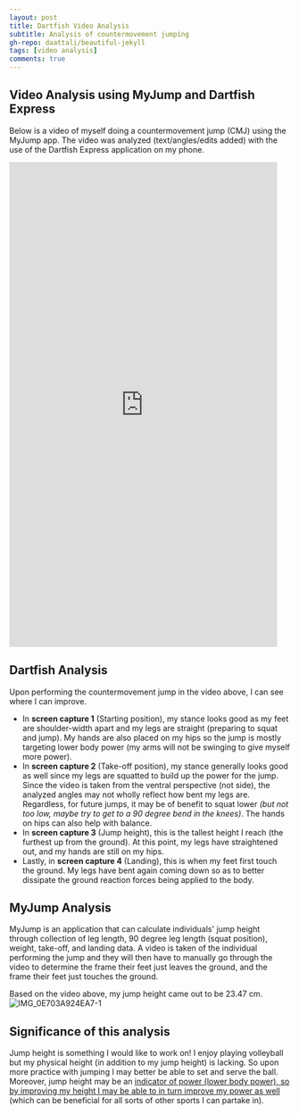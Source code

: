 ```yaml
---
layout: post
title: Dartfish Video Analysis
subtitle: Analysis of countermovement jumping
gh-repo: daattali/beautiful-jekyll
tags: [video analysis]
comments: true
---
```


## Video Analysis using MyJump and Dartfish Express

Below is a video of myself doing a countermovement jump (CMJ) using the MyJump app. The video was analyzed (text/angles/edits added) with the use of the Dartfish Express application on my phone.

<iframe src="https://www.dartfish.tv/Embed?CR=p191119c541657m7981801&VW=480&VH=854&sh=li&aid=3c0b262c-cb9b-4e8f-9bdb-4b8ce8938a52" width="480" height="869" frameborder="0" allowfullscreen ></iframe>

## Dartfish Analysis

Upon performing the countermovement jump in the video above, I can see where I can improve. 
* In **screen capture 1** (Starting position), my stance looks good as my feet are shoulder-width apart and my legs are straight (preparing to squat and jump). My hands are also placed on my hips so the jump is mostly targeting lower body power (my arms will not be swinging to give myself more power).
* In **screen capture 2** (Take-off position), my stance generally looks good as well since my legs are squatted to build up the power for the jump. Since the video is taken from the ventral perspective (not side), the analyzed angles may not wholly reflect how bent my legs are. Regardless, for future jumps, it may be of benefit to squat lower *(but not too low, maybe try to get to a 90 degree bend in the knees)*. The hands on hips can also help with balance.
*  In **screen capture 3** (Jump height), this is the tallest height I reach (the furthest up from the ground). At this point, my legs have straightened out, and my hands are still on my hips.
*  Lastly, in **screen capture 4** (Landing), this is when my feet first touch the ground. My legs have bent again coming down so as to better dissipate the ground reaction forces being applied to the body.

## MyJump Analysis
MyJump is an application that can calculate individuals' jump height through collection of leg length, 90 degree leg length (squat position), weight, take-off, and landing data. A video is taken of the individual performing the jump and they will then have to manually go through the video to determine the frame their feet just leaves the ground, and the frame their feet just touches the ground. 

Based on the video above, my jump height came out to be 23.47 cm.
![IMG_0E703A924EA7-1](https://user-images.githubusercontent.com/123666862/230750278-d2677052-2895-4b85-8b52-e58994e78080.jpg)


## Significance of this analysis
Jump height is something I would like to work on! I enjoy playing volleyball but my physical height (in addition to my jump height) is lacking. So upon more practice with jumping I may better be able to set and serve the ball. Moreover, jump height may be an [indicator of power (lower body power), so by improving my height I may be able to in turn improve my power as well](https://www.frontiersin.org/articles/10.3389/fphys.2020.00231/full) (which can be beneficial for all sorts of other sports I can partake in).


